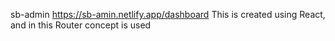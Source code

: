 sb-admin
https://sb-amin.netlify.app/dashboard
This is created using React, and in this Router concept is used

